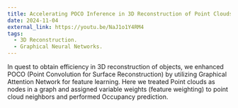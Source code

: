 ```yaml
---
title: Accelerating POCO Inference in 3D Reconstruction of Point Clouds.
date: 2024-11-04
external_link: https://youtu.be/NaJ1o1Y4RM4
tags:
  - 3D Reconstruction.
  - Graphical Neural Networks.
---
```


In quest to obtain efficiency in 3D reconstruction of objects, we enhanced POCO (Point Convolution for Surface Reconstruction) by utilizing Graphical Attention Network for feature learning. Here we treated Point clouds as nodes in a graph and assigned variable weights (feature weighting) to point cloud neighbors and performed Occupancy prediction. 

<!--more-->